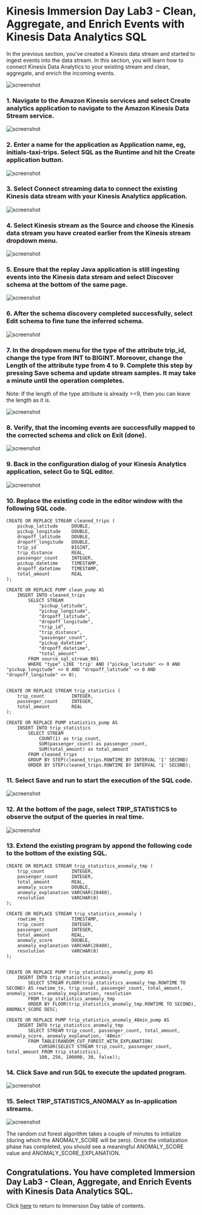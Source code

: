 # Kinesis Immersion Day Lab3 - Clean, Aggregate, and Enrich Events with Kinesis Data Analytics SQL

In the previous section, you’ve created a Kinesis data stream and started to ingest events into the data stream. In this section, you will learn how to connect Kinesis Data Analytics to your existing stream and clean, aggregate, and enrich the incoming events.

![screenshot](images/arch3.png)

### 1.	Navigate to the Amazon Kinesis services and select Create analytics application to navigate to the Amazon Kinesis Data Stream service.

![screenshot](images/Picture2.png)


### 2.	Enter a name for the application as Application name, eg, initials-taxi-trips. Select SQL as the Runtime and hit the Create application button.

![screenshot](images/Picture3.png)

### 3.	Select Connect streaming data to connect the existing Kinesis data stream with your Kinesis Analytics application.

![screenshot](images/Picture4.png)

### 4.  Select Kinesis stream as the Source and choose the Kinesis data stream you have created earlier from the Kinesis stream dropdown menu.

![screenshot](images/Picture6.png)

### 5.	Ensure that the replay Java application is still ingesting events into the Kinesis data stream and select Discover schema at the bottom of the same page.

![screenshot](images/Picture7.png)

### 6.	After the schema discovery completed successfully, select Edit schema to fine tune the inferred schema.

![screenshot](images/Picture8.png)

### 7.	In the dropdown menu for the type of the attribute trip_id, change the type from INT to BIGINT. Moreover, change the Length of the attribute type from 4 to 9. Complete this step by pressing Save schema and update stream samples. It may take a minute until the operation completes.

Note: If the length of the type attribute is already >=9, then you can leave the length as it is.


![screenshot](images/Picture9.png)

### 8.	Verify, that the incoming events are successfully mapped to the corrected schema and click on Exit (done). 

![screenshot](images/Picture10.png)

### 9.	Back in the configuration dialog of your Kinesis Analytics application, select Go to SQL editor.

![screenshot](images/Picture11.png)

### 10.	Replace the existing code in the editor window with the following SQL code.

```
CREATE OR REPLACE STREAM cleaned_trips (
    pickup_latitude     DOUBLE,    
    pickup_longitude    DOUBLE,    
    dropoff_latitude    DOUBLE,    
    dropoff_longitude   DOUBLE,
    trip_id             BIGINT,
    trip_distance       REAL,
    passenger_count     INTEGER,
    pickup_datetime     TIMESTAMP,
    dropoff_datetime    TIMESTAMP,
    total_amount        REAL
);

CREATE OR REPLACE PUMP clean_pump AS 
    INSERT INTO cleaned_trips
        SELECT STREAM
            "pickup_latitude", 
            "pickup_longitude", 
            "dropoff_latitude", 
            "dropoff_longitude", 
            "trip_id", 
            "trip_distance", 
            "passenger_count", 
            "pickup_datetime",
            "dropoff_datetime",
            "total_amount"
        FROM source_sql_stream_001
        WHERE "type" LIKE 'trip' AND ("pickup_latitude" <> 0 AND "pickup_longitude" <> 0 AND "dropoff_latitude" <> 0 AND "dropoff_longitude" <> 0);


CREATE OR REPLACE STREAM trip_statistics (
    trip_count          INTEGER,
    passenger_count     INTEGER,
    total_amount        REAL
);

CREATE OR REPLACE PUMP statistics_pump AS 
    INSERT INTO trip_statistics
        SELECT STREAM
            COUNT(1) as trip_count, 
            SUM(passenger_count) as passenger_count, 
            SUM(total_amount) as total_amount
        FROM cleaned_trips
        GROUP BY STEP(cleaned_trips.ROWTIME BY INTERVAL '1' SECOND)
        ORDER BY STEP(cleaned_trips.ROWTIME BY INTERVAL '1' SECOND);

```

### 11.	Select Save and run to start the execution of the SQL code.

![screenshot](images/Picture12.png)

### 12.	At the bottom of the page, select TRIP_STATISTICS to observe the output of the queries in real time.

![screenshot](images/Picture13.png)

### 13.	Extend the existing program by append the following code to the bottom of the existing SQL.

```
CREATE OR REPLACE STREAM trip_statistics_anomaly_tmp (
    trip_count          INTEGER,
    passenger_count     INTEGER,
    total_amount        REAL,
    anomaly_score       DOUBLE,
    anomaly_explanation VARCHAR(20480),
    resolution          VARCHAR(8)
);

CREATE OR REPLACE STREAM trip_statistics_anomaly (
    rowtime_ts          TIMESTAMP,
    trip_count          INTEGER,
    passenger_count     INTEGER,
    total_amount        REAL,
    anomaly_score       DOUBLE,
    anomaly_explanation VARCHAR(20480),
    resolution          VARCHAR(8)
);


CREATE OR REPLACE PUMP trip_statistics_anomaly_pump AS 
    INSERT INTO trip_statistics_anomaly
        SELECT STREAM FLOOR(trip_statistics_anomaly_tmp.ROWTIME TO SECOND) AS rowtime_ts, trip_count, passenger_count, total_amount, anomaly_score, anomaly_explanation, resolution
        FROM trip_statistics_anomaly_tmp
        ORDER BY FLOOR(trip_statistics_anomaly_tmp.ROWTIME TO SECOND), ANOMALY_SCORE DESC;

CREATE OR REPLACE PUMP trip_statistics_anomaly_48min_pump AS 
    INSERT INTO trip_statistics_anomaly_tmp
        SELECT STREAM trip_count, passenger_count, total_amount, anomaly_score, anomaly_explanation, '48min'
        FROM TABLE(RANDOM_CUT_FOREST_WITH_EXPLANATION(
            CURSOR(SELECT STREAM trip_count, passenger_count, total_amount FROM trip_statistics),
            100, 256, 100000, 30, false));

```

### 14.	Click Save and run SQL to execute the updated program.

![screenshot](images/Picture14.png)

### 15.	Select TRIP_STATISTICS_ANOMALY as In-application streams.

![screenshot](images/Picture15.png)

The random cut forest algorithm takes a couple of minutes to initialize (during which the ANOMALY_SCORE will be zero). Once the initialization phase has completed, you should see a meaningful ANOMALY_SCORE value and ANOMALY_SCORE_EXPLANATION. 

## Congratulations.  You have completed Immersion Day Lab3 - Clean, Aggregate, and Enrich Events with Kinesis Data Analytics SQL.

Click [here](README.md) to return to Immersion Day table of contents.